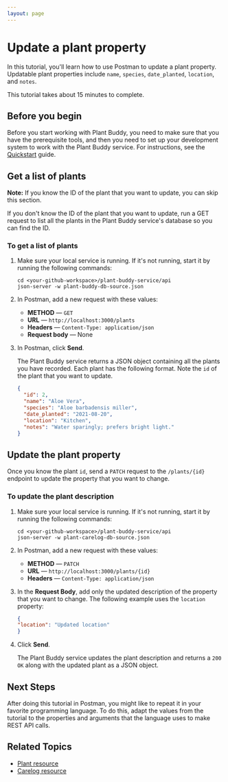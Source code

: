 ```yaml
---
layout: page
---
```


# Update a plant property

In this tutorial, you'll learn how to use Postman to update a plant property. Updatable plant properties include `name`, `species`, `date_planted`, `location`, and `notes`.

This tutorial takes about 15 minutes to complete.

## Before you begin

Before you start working with Plant Buddy, you need to make sure that you have the prerequisite tools, and then you need to set up your development system to work with the Plant Buddy service. For instructions, see the [Quickstart](tutorials/quickstart.md) guide.

## Get a list of plants

**Note:** If you know the ID of the plant that you want to update, you can skip this section.

If you don't know the ID of the plant that you want to update, run a GET request to list all the plants in the Plant Buddy service's database so you can find the ID.

### To get a list of plants

1. Make sure your local service is running. If it's not running, start it by running the following commands:

    ```shell
    cd <your-github-workspace>/plant-buddy-service/api
    json-server -w plant-buddy-db-source.json
    ```

1. In Postman, add a new request with these values:

    * **METHOD** — `GET`
    * **URL** — `http://localhost:3000/plants`
    * **Headers** — `Content-Type: application/json`
    * **Request body** — None

1. In Postman, click **Send**.

   The Plant Buddy service returns a JSON object containing all the plants you have recorded. Each plant has the following format. Note the `id` of the plant that you want to update.

    ```json
   {
      "id": 2,
      "name": "Aloe Vera",
      "species": "Aloe barbadensis miller",
      "date_planted": "2021-08-20",
      "location": "Kitchen",
      "notes": "Water sparingly; prefers bright light."
    }
    ```

## Update the plant property

Once you know the plant `id`, send a `PATCH` request to the `/plants/{id}` endpoint to update the property that you want to change.

### To update the plant description

1. Make sure your local service is running. If it's not running, start it by running the following commands:

    ```shell
    cd <your-github-workspace>/plant-buddy-service/api
    json-server -w plant-carelog-db-source.json
    ```

1. In Postman, add a new request with these values:
    * **METHOD** — `PATCH`
    * **URL** — `http://localhost:3000/plants/{id}`
    * **Headers** — `Content-Type: application/json`

1. In the **Request Body**, add only the updated description of the property that you want to change. The following example uses the `location` property:

    ```json
    {
    "location": "Updated location"
    }
    ```

1. Click **Send**.

   The Plant Buddy service updates the plant description and returns a `200 OK` along with the updated plant as a JSON object.  

## Next Steps

After doing this tutorial in Postman, you might like to repeat it in your favorite programming language. To do this, adapt the values from the tutorial to the properties and arguments that the language uses to make REST API calls.

## Related Topics

* [Plant resource](../api/plant.md)
* [Carelog resource](../api/carelog.md)

